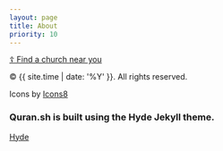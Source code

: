 ```yaml
---
layout: page
title: About
priority: 10
---
```


[☦️ Find a church near you](https://www.google.com/maps/search/eastern+orthodox+church)

<p>&copy; {{ site.time | date: '%Y' }}. All rights reserved.</p>

Icons by [Icons8](https://icons8.com)

### Quran.sh is built using the Hyde Jekyll theme.

[Hyde](https://hyde.getpoole.com/)
